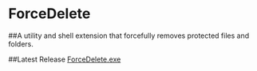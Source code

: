 # ForceDelete
##A utility and shell extension that forcefully removes protected files and folders.

##Latest Release
[ForceDelete.exe](ForceDelete/ForceDelete.exe)
